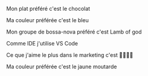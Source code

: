 
Mon plat préféré c'est le chocolat

Ma couleur préférée c'est le bleu

Mon groupe de bossa-nova préféré c'est Lamb of god

Comme IDE j'utilise VS Code

Ce que j'aime le plus dans le marketing c'est 🤑🤑🤑🤑

Ma couleur préférée c'est le jaune moutarde